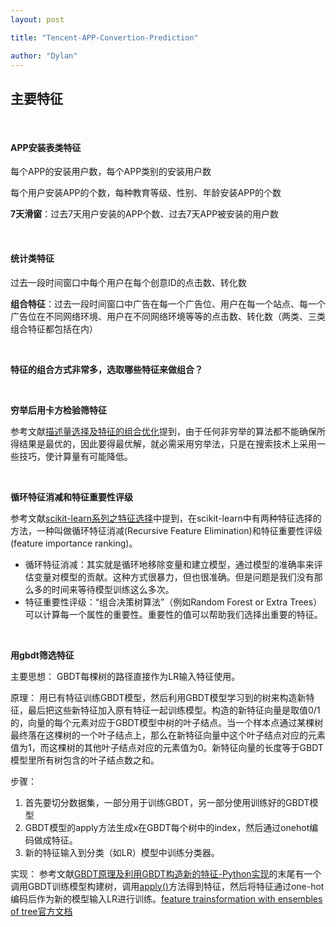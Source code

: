 ```yaml
---
layout: post

title: "Tencent-APP-Convertion-Prediction"

author: "Dylan"
---
```




## 主要特征

<br>

#### APP安装表类特征

每个APP的安装用户数，每个APP类别的安装用户数

每个用户安装APP的个数，每种教育等级、性别、年龄安装APP的个数

**7天滑窗**：过去7天用户安装的APP个数、过去7天APP被安装的用户数

<br>

#### 统计类特征

过去一段时间窗口中每个用户在每个创意ID的点击数、转化数

**组合特征**：过去一段时间窗口中广告在每一个广告位、用户在每一个站点、每一个广告位在不同网络环境、用户在不同网络环境等等的点击数、转化数（两类、三类组合特征都包括在内）

<br>

**特征的组合方式非常多，选取哪些特征来做组合？**

<br>

**穷举后用卡方检验筛特征**

参考文献[描述量选择及特征的组合优化](http://202.197.191.206:8080/30/text/chapter04/4_8.htm)提到，由于任何非穷举的算法都不能确保所得结果是最优的，因此要得最优解，就必需采用穷举法，只是在搜索技术上采用一些技巧，使计算量有可能降低。

<br>

**循环特征消减和特征重要性评级**

参考文献[scikit-learn系列之特征选择](http://www.jianshu.com/p/8f6f94f1d275)中提到，在scikit-learn中有两种特征选择的方法，一种叫做循环特征消减(Recursive Feature Elimination)和特征重要性评级 (feature importance ranking)。

-  循环特征消减：其实就是循环地移除变量和建立模型，通过模型的准确率来评估变量对模型的贡献。这种方式很暴力，但也很准确。但是问题是我们没有那么多的时间来等待模型训练这么多次。
-  特征重要性评级：“组合决策树算法”（例如Random Forest or Extra Trees）可以计算每一个属性的重要性。重要性的值可以帮助我们选择出重要的特征。

<br>

**用gbdt筛选特征**

主要思想：
GBDT每棵树的路径直接作为LR输入特征使用。

原理：
用已有特征训练GBDT模型，然后利用GBDT模型学习到的树来构造新特征，最后把这些新特征加入原有特征一起训练模型。构造的新特征向量是取值0/1的，向量的每个元素对应于GBDT模型中树的叶子结点。当一个样本点通过某棵树最终落在这棵树的一个叶子结点上，那么在新特征向量中这个叶子结点对应的元素值为1，而这棵树的其他叶子结点对应的元素值为0。新特征向量的长度等于GBDT模型里所有树包含的叶子结点数之和。

步骤：

1. 首先要切分数据集，一部分用于训练GBDT，另一部分使用训练好的GBDT模型
2. GBDT模型的apply方法生成x在GBDT每个树中的index，然后通过onehot编码做成特征。
3. 新的特征输入到分类（如LR）模型中训练分类器。

实现：
参考文献[GBDT原理及利用GBDT构造新的特征-Python实现](http://blog.csdn.net/shine19930820/article/details/71713680)的末尾有一个调用GBDT训练模型构建树，调用[apply()](http://blog.csdn.net/shine19930820/article/details/71713680)方法得到特征，然后将特征通过one-hot编码后作为新的模型输入LR进行训练。[feature trainsformation with ensembles of tree官方文档](http://scikit-learn.org/stable/auto_examples/ensemble/plot_feature_transformation.html#example-ensemble-plot-feature-transformation-py)



